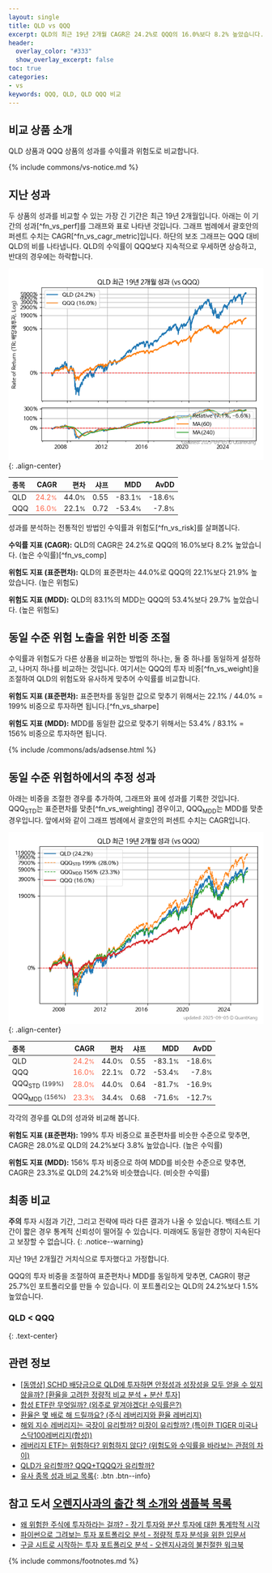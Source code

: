 ```yaml
---
layout: single
title: QLD vs QQQ
excerpt: QLD의 최근 19년 2개월 CAGR은 24.2%로 QQQ의 16.0%보다 8.2% 높았습니다.
header:
  overlay_color: "#333"
  show_overlay_excerpt: false
toc: true
categories:
- vs
keywords: QQQ, QLD, QLD QQQ 비교
---
```


## 비교 상품 소개


QLD 상품과 QQQ 상품의 성과를 수익률과 위험도로 비교합니다.





{% include commons/vs-notice.md %}

## 지난 성과

두 상품의 성과를 비교할 수 있는 가장 긴 기간은 최근 19년 2개월입니다. 아래는 이 기간의 성과[^fn_vs_perf]를 그래프와 표로 나타낸 것입니다.
그래프 범례에서 괄호안의 퍼센트 수치는 CAGR[^fn_vs_cagr_metric]입니다.
하단의 보조 그래프는 QQQ 대비 QLD의 비를 나타냅니다.
QLD의 수익률이 QQQ보다 지속적으로 우세하면 상승하고, 반대의 경우에는 하락합니다.

![QLD](/vs/images/qld-vs-qqq_dual.png){: .align-center}

| **종목** | **CAGR** | **편차** | **샤프** | **MDD** | **AvDD** |
| :------------ | ------: | -----------: | -------: | ------: | -------: |
| QLD | <span style="color: tomato">24.2<small>%</small></span> | 44.0<small>%</small> | 0.55 | -83.1<small>%</small> | -18.6<small>%</small> |
| QQQ | <span style="color: tomato">16.0<small>%</small></span> | 22.1<small>%</small> | 0.72 | -53.4<small>%</small> | -7.8<small>%</small> |

<!-- more -->


성과를 분석하는 전통적인 방법인 수익률과 위험도[^fn_vs_risk]를 살펴봅니다.

**수익률 지표 (CAGR):** QLD의 CAGR은 24.2%로 QQQ의 16.0%보다 8.2% 높았습니다. (높은 수익률)[^fn_vs_comp]

**위험도 지표 (표준편차):** QLD의 표준편차는 44.0%로 QQQ의 22.1%보다 21.9% 높았습니다. (높은 위험도)

**위험도 지표 (MDD):** QLD의 83.1%의 MDD는 QQQ의 53.4%보다 29.7% 높았습니다. (높은 위험도)



## 동일 수준 위험 노출을 위한 비중 조절

수익률과 위험도가 다른 상품을 비교하는 방법의 하나는, 둘 중 하나를 동일하게 설정하고, 나머지 하나를 비교하는 것입니다.
여기서는 QQQ의 투자 비중[^fn_vs_weight]을 조절하여 QLD의 위험도와 유사하게 맞추어 수익률를 비교합니다.

**위험도 지표 (표준편차):** 표준편차를 동일한 값으로 맞추기 위해서는 22.1% / 44.0% = 199% 비중으로 투자하면 됩니다.[^fn_vs_sharpe]

**위험도 지표 (MDD):** MDD를 동일한 값으로 맞추기 위해서는 53.4% / 83.1% = 156% 비중으로 투자하면 됩니다.


{% include /commons/ads/adsense.html %}



## 동일 수준 위험하에서의 추정 성과

아래는 비중을 조절한 경우를 추가하여, 그래프와 표에 성과를 기록한 것입니다.
QQQ<sub>STD</sub>는 표준편차를 맞춘[^fn_vs_weighting] 경우이고, QQQ<sub>MDD</sub>는 MDD를 맞춘 경우입니다.
앞에서와 같이 그래프 범례에서 괄호안의 퍼센트 수치는 CAGR입니다.


![QLD](/vs/images/qld-vs-qqq.png){: .align-center}



| **종목** | **CAGR** | **편차** | **샤프** | **MDD** | **AvDD** |
| :------------ | ------: | -----------: | -------: | ------: | -------: |
| QLD | <span style="color: tomato">24.2<small>%</small></span> | 44.0<small>%</small> | 0.55 | -83.1<small>%</small> | -18.6<small>%</small> |
| QQQ | <span style="color: tomato">16.0<small>%</small></span> | 22.1<small>%</small> | 0.72 | -53.4<small>%</small> | -7.8<small>%</small> |
| QQQ<sub>STD</sub> <small>(199%)</small> | <span style="color: tomato">28.0<small>%</small></span> | 44.0<small>%</small> | 0.64 | -81.7<small>%</small> | -16.9<small>%</small> |
| QQQ<sub>MDD</sub> <small>(156%)</small> | <span style="color: tomato">23.3<small>%</small></span> | 34.4<small>%</small> | 0.68 | -71.6<small>%</small> | -12.7<small>%</small> |



각각의 경우를 QLD의 성과와 비교해 봅니다.

**위험도 지표 (표준편차):** 199% 투자 비중으로 표준편차를 비슷한 수준으로 맞추면, CAGR은 28.0%로 QLD의 24.2%보다 3.8% 높았습니다. (높은 수익률)

**위험도 지표 (MDD):** 156% 투자 비중으로 하여 MDD를 비슷한 수준으로 맞추면, CAGR은 23.3%로 QLD의 24.2%와 비슷했습니다. (비슷한 수익률)




## 최종 비교

**주의** 투자 시점과 기간, 그리고 전략에 따라 다른 결과가 나올 수 있습니다. 백테스트 기간이 짧은 경우 통계적 신뢰성이 떨어질 수 있습니다. 미래에도 동일한 경향이 지속된다고 보장할 수 없습니다.
{: .notice--warning}

지난 19년 2개월간 거치식으로 투자했다고 가정합니다.

QQQ의 투자 비중을 조절하여 표준편차나 MDD를 동일하게 맞추면, CAGR이 평균 25.7%인 포트폴리오를 만들 수 있습니다.
이 포트폴리오는 QLD의 24.2%보다 1.5% 높았습니다.

### QLD &lt; QQQ
{: .text-center}


## 관련 정보

- [[동영상] SCHD 배당금으로 QLD에 투자하면 안정성과 성장성을 모두 얻을 수 있지 않을까? [환율을 고려한 정량적 비교 분석 + 분산 투자]](https://youtu.be/mYONG3edRaw)
- [합성 ETF란 무엇일까? (외주로 맡겨야겠다! 수익률은?)](https://kongdori.tistory.com/255)
- [환율은 몇 배로 해 드릴까요? (주식 레버리지와 환율 레버리지)](https://kongdori.tistory.com/201)
- [해외 지수 레버리지는 국장이 유리할까? 미장이 유리할까? (특이한 TIGER 미국나스닥100레버리지(합성))](https://kongdori.tistory.com/195)
- [레버리지 ETF는 위험하다? 위험하지 않다? (위험도와 수익률을 바라보는 관점의 차이)](https://kongdori.tistory.com/182)
- [QLD가 유리할까? QQQ+TQQQ가 유리할까?](https://kongdori.tistory.com/148)
- [유사 종목 성과 비교 목록](/vs/){: .btn .btn--info}


## 참고 도서 [오렌지사과의 출간 책 소개와 샘플북 목록](https://kongdori.tistory.com/691)

- [왜 위험한 주식에 투자하라는 걸까? - 장기 투자와 분산 투자에 대한 통계학적 시각](https://kongdori.tistory.com/421)
- [파이썬으로 그려보는 투자 포트폴리오 분석  - 정량적 투자 분석을 위한 입문서](https://kongdori.tistory.com/643)
- [구글 시트로 시작하는 투자 포트폴리오 분석 - 오렌지사과의 불친절한 워크북](https://kongdori.tistory.com/449)

{% include commons/footnotes.md %}